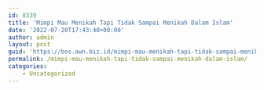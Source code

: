 ```yaml
---
id: 8339
title: 'Mimpi Mau Menikah Tapi Tidak Sampai Menikah Dalam Islam'
date: '2022-07-20T17:43:40+00:00'
author: admin
layout: post
guid: 'https://bos.awn.biz.id/mimpi-mau-menikah-tapi-tidak-sampai-menikah-dalam-islam/'
permalink: /mimpi-mau-menikah-tapi-tidak-sampai-menikah-dalam-islam/
categories:
    - Uncategorized
---
```


